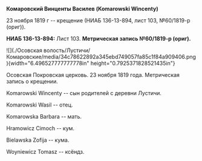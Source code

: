 **Комаровский Винценты Василев (Komarowski Wincenty)**

23 ноября 1819 г -- крещение (НИАБ 136-13-894, лист 103, №60/1819-р
(ориг)).

**НИАБ 136-13-894:** Лист 103. **Метрическая запись №60/1819-р (ориг).**

![](./Осовская волость/Лустичи/Комаровские/media/34c78622892a345ebd749057fa85c1f84a909406.png){width="6.496527777777778in"
height="0.7925371828521435in"}

Осовская Покровская церковь. 23 ноября 1819 года. Метрическая запись о
крещении.

Komarowski Wincenty -- сын родителей с деревни Лустичи.

Komarowski Wasil -- отец.

Komarowska Barbara -- мать.

Hramowicz Cimoch -- кум.

Bielawska Zofija -- кума.

Woyniewicz Tomasz -- ксёндз.
